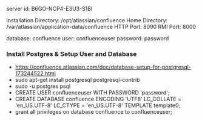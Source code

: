 server id: B6GO-NCP4-E3U3-S1BI

Installation Directory: /opt/atlassian/confluence 
Home Directory: /var/atlassian/application-data/confluence 
HTTP Port: 8090 
RMI Port: 8000


database: confluence
user: confluenceuser
password: password

### Install Postgres & Setup User and Database
- https://confluence.atlassian.com/doc/database-setup-for-postgresql-173244522.html
- sudo apt-get install postgresql postgresql-contrib
- sudo -u postgres psql
- CREATE USER confluenceuser WITH PASSWORD 'password';
- CREATE DATABASE confluence ENCODING 'UTF8' LC_COLLATE = 'en_US.UTF-8' LC_CTYPE = 'en_US.UTF-8' TEMPLATE template0;
- grant all privileges on database confluence to confluenceuser;
